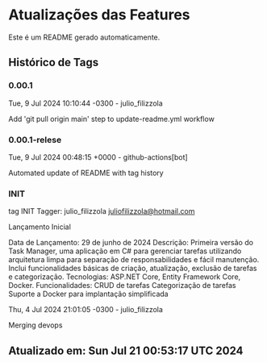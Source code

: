# Atualizações das Features
Este é um README gerado automaticamente.

## Histórico de Tags

### 0.00.1

Tue, 9 Jul 2024 10:10:44 -0300 - julio_filizzola

Add 'git pull origin main' step to update-readme.yml workflow

### 0.00.1-relese

Tue, 9 Jul 2024 00:48:15 +0000 - github-actions[bot]

Automated update of README with tag history

### INIT

tag INIT
Tagger: julio_filizzola <juliofilizzola@hotmail.com>

Lançamento Inicial

Data de Lançamento: 29 de junho de 2024
Descrição: Primeira versão do Task Manager, uma aplicação em C# para gerenciar tarefas utilizando arquitetura limpa para separação de responsabilidades e fácil manutenção. Inclui funcionalidades básicas de criação, atualização, exclusão de tarefas e categorização.
Tecnologias: ASP.NET Core, Entity Framework Core, Docker.
Funcionalidades:
CRUD de tarefas
Categorização de tarefas
Suporte a Docker para implantação simplificada

Thu, 4 Jul 2024 21:01:05 -0300 - julio_filizzola

Merging devops

## Atualizado em: Sun Jul 21 00:53:17 UTC 2024
